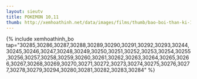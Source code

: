 ```yaml
---
layout: sieutv
title: POKEMON 10,11
thumb: http://xemhoathinh.net/data/images/films/thumb/bao-boi-than-ki-10-11-pokemon-10-11-2006.jpg
---
```

{% include xemhoathinh_bo tap="30285,30286,30287,30288,30289,30290,30291,30292,30293,30244,30245,30246,30247,30248,30249,30250,30251,30252,30253,30254,30255,30256,30257,30258,30259,30260,30261,30262,30263,30264,30265,30266,30267,30268,30269,30270,30271,30272,30273,30274,30275,30276,30277,30278,30279,30294,30280,30281,30282,30283,30284" %} 
